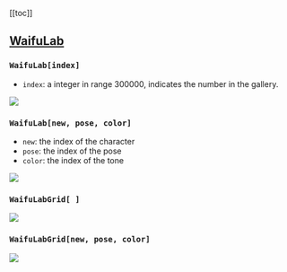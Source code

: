 [[toc]]



## [WaifuLab](https://waifulabs.com/)

### `WaifuLab[index]`

- `index`: a integer in range 300000, indicates the number in the gallery.

![](https://i.loli.net/2019/07/29/5d3ed0e9c3eea33616.png)

### `WaifuLab[new, pose, color]`

- `new`: the index of the character
- `pose`: the index of the pose
- `color`: the index of the tone

![](https://i.loli.net/2019/07/29/5d3ed0e99e94223908.png)

### `WaifuLabGrid[ ]`

![](https://i.loli.net/2019/07/29/5d3ed0e98703792218.png)

### `WaifuLabGrid[new, pose, color]`

![](https://i.loli.net/2019/07/29/5d3ed0e991cf173759.png)
